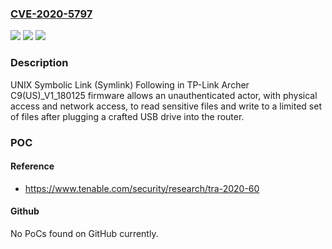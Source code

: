 ### [CVE-2020-5797](https://cve.mitre.org/cgi-bin/cvename.cgi?name=CVE-2020-5797)
![](https://img.shields.io/static/v1?label=Product&message=TP-Link%20Archer%20C9%20A1&color=blue)
![](https://img.shields.io/static/v1?label=Version&message=Archer%20C9(US)_V1_180125%20firmware%20&color=brightgreen)
![](https://img.shields.io/static/v1?label=Vulnerability&message=UNIX%20Symbolic%20Link%20(Symlink)%20Following&color=brightgreen)

### Description

UNIX Symbolic Link (Symlink) Following in TP-Link Archer C9(US)_V1_180125 firmware allows an unauthenticated actor, with physical access and network access, to read sensitive files and write to a limited set of files after plugging a crafted USB drive into the router.

### POC

#### Reference
- https://www.tenable.com/security/research/tra-2020-60

#### Github
No PoCs found on GitHub currently.


